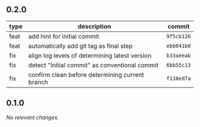 ## 0.2.0

| type | description | commit |
|---|---|---|
| feat | add hint for initial commit | `9f5cb126` |
| feat | automatically add git tag as final step | `ebb041b0` |
| fix | align log levels of determining latest version | `b33aeeab` |
| fix | detect "Initial commit" as conventional commit | `6bb55c13` |
| fix | confirm clean before determining current branch | `f110ed7a` |



## 0.1.0

_No relevant changes._


